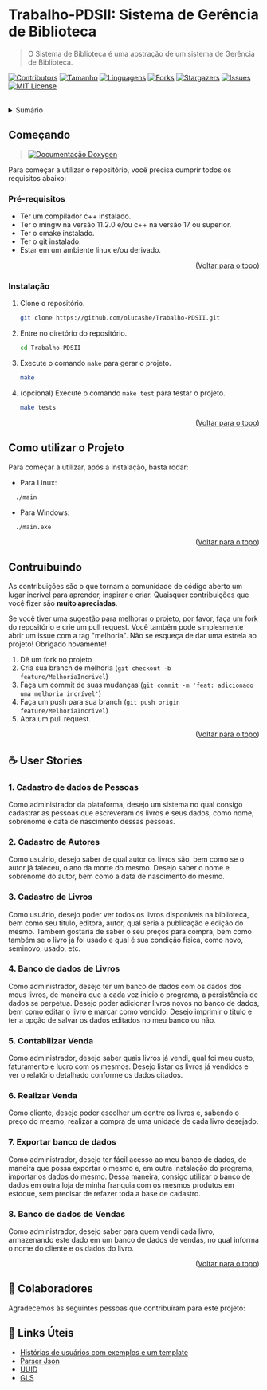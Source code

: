 <div id="top"></div>

# Trabalho-PDSII: Sistema de Gerência de Biblioteca 

> O Sistema de Biblioteca é uma abstração de um sistema de Gerência de Biblioteca.

[![Contributors][contributors-shield]][contributors-url]
[![Tamanho][tamanho-shield]][tamanho-url]
[![Linguagens][linguagens-shield]][linguagens-url]
[![Forks][forks-shield]][forks-url]
[![Stargazers][stars-shield]][stars-url]
[![Issues][issues-shield]][issues-url]
[![MIT License][license-shield]][license-url]

<br/>

<!-- TABLE OF CONTENTS -->
<details>
  <summary>Sumário</summary>
  <ol>
    <li>
      <a href="">O Projeto</a>
    </li>
    <li>
      <a href="#começando-">Começando 🚀</a>
      <ul>
        <li><a href="#pré-requisitos">Pré-requisitos</a></li>
        <li><a href="#instalação">Instalação</a></li>
      </ul>
    </li>
    <li><a href="#">Como utilizar o Projeto</a></li>
    <li><a href="#contruibuindo">Contruibuindo</a></li>
    <li><a href="#-user-stories">☕ User Stories</a></li>
    <li><a href="#-colaboradores">🤝 Colaboradores</a></li>
    <li><a href="#-links-úteis">🔗 Links Úteis</a></li>
  </ol>
</details>


## Começando 

> [![Documentação Doxygen][documentacao-shield]][documentacao-url]

Para começar a utilizar o repositório, você precisa cumprir todos os requisitos abaixo:

### Pré-requisitos

* Ter um compilador c++ instalado.
* Ter o mingw na versão 11.2.0 e/ou c++ na versão 17 ou superior.
* Ter o cmake instalado.
* Ter o git instalado.
* Estar em um ambiente linux e/ou derivado.

<p align="right">(<a href="#top">Voltar para o topo</a>)</p>

### Instalação

1. Clone o repositório.
   ```sh
   git clone https://github.com/olucashe/Trabalho-PDSII.git
   ```
2. Entre no diretório do repositório.
    ```sh
    cd Trabalho-PDSII
    ```
3. Execute o comando `make` para gerar o projeto.
    ```sh
    make
    ```

4. (opcional) Execute o comando `make test` para testar o projeto.
    ```sh
    make tests
    ```
<p align="right">(<a href="#top">Voltar para o topo</a>)</p>

## Como utilizar o Projeto

Para começar a utilizar, após a instalação, basta rodar:

- Para Linux:

```sh
  ./main
```
- Para Windows:

```sh
  ./main.exe
```

<p align="right">(<a href="#top">Voltar para o topo</a>)</p>

## Contruibuindo

As contribuições são o que tornam a comunidade de código aberto um lugar incrível para aprender, inspirar e criar. Quaisquer contribuições que você fizer são **muito apreciadas**.

Se você tiver uma sugestão para melhorar o projeto, por favor, faça um fork do repositório e crie um pull request. Você também pode simplesmente abrir um issue com a tag "melhoria".
Não se esqueça de dar uma estrela ao projeto! Obrigado novamente!

1. Dê um fork no projeto
2. Cria sua branch de melhoria (`git checkout -b feature/MelhoriaIncrivel`)
3. Faça um commit de suas mudanças (`git commit -m 'feat: adicionado uma melhoria incrível'`)
4. Faça um push para sua branch (`git push origin feature/MelhoriaIncrivel`)
5. Abra um pull request.

<p align="right">(<a href="#top">Voltar para o topo</a>)</p>

## ☕ User Stories
    
### 1. Cadastro de dados de Pessoas

Como administrador da plataforma, desejo um sistema no qual consigo cadastrar as pessoas que escreveram os livros e seus dados, como nome, sobrenome e data de nascimento dessas pessoas.

### 2. Cadastro de Autores

Como usuário, desejo saber de qual autor os livros são, bem como se o autor já faleceu, o ano da morte do mesmo. Desejo saber o nome e sobrenome do autor, bem como a data de nascimento do mesmo.

### 3. Cadastro de Livros

Como usuário, desejo poder ver todos os livros disponíveis na biblioteca, bem como seu titulo, editora, autor, qual seria a publicação e edição do mesmo. Também gostaria de saber o seu preços para compra, bem como também se o livro já foi usado e qual é sua condição fisica, como novo, seminovo, usado, etc.

### 4. Banco de dados de Livros

Como administrador, desejo ter um banco de dados com os dados dos meus livros, de maneira que a cada vez inicio o programa, a persistência de dados se perpetua. Desejo poder adicionar livros novos no banco de dados, bem como editar o livro e marcar como vendido. Desejo imprimir o titulo e ter a opção de salvar os dados editados no meu banco ou não.

### 5. Contabilizar Venda

Como administrador, desejo saber quais livros já vendi, qual foi meu custo, faturamento e lucro com os mesmos. Desejo listar os livros já vendidos e ver o relatório detalhado conforme os dados citados.

### 6. Realizar Venda

Como cliente, desejo poder escolher um dentre os livros e, sabendo o preço do mesmo, realizar a compra de uma unidade de cada livro desejado.

### 7. Exportar banco de dados

Como administrador, desejo ter fácil acesso ao meu banco de dados, de maneira que possa exportar o mesmo e, em outra instalação do programa, importar os dados do mesmo. Dessa maneira, consigo utilizar o banco de dados em outra loja de minha franquia com os mesmos produtos em estoque, sem precisar de refazer toda a base de cadastro.

### 8. Banco de dados de Vendas

Como administrador, desejo saber para quem vendi cada livro, armazenando este dado em um banco de dados de vendas, no qual informa o nome do cliente e os dados do livro.

<p align="right">(<a href="#top">Voltar para o topo</a>)</p>

## 🤝 Colaboradores

Agradecemos às seguintes pessoas que contribuíram para este projeto:


## 🔗 Links Úteis

- [Histórias de usuários com exemplos e um template](https://www.atlassian.com/br/agile/project-management/user-stories)
- [Parser Json](https://github.com/eteran/cpp-json)
- [UUID](https://github.com/mariusbancila/stduuid)
- [GLS](https://github.com/microsoft/GSL)

[documentacao-shield]: https://img.shields.io/badge/Documentação%20Doxygen-clique%20aqui-blue
[documentacao-url]: https://google.com.br
[linguagens-shield]: https://img.shields.io/github/languages/count/olucashe/Trabalho-PDSII?style=for-the-badge
[linguagens-url]: https://github.com/olucashe/Trabalho-PDSII/
[tamanho-shield]: https://img.shields.io/github/repo-size/olucashe/Trabalho-PDSII?style=for-the-badge
[tamanho-url]: https://github.com/olucashe/Trabalho-PDSII/
[contributors-shield]: https://img.shields.io/github/contributors/olucashe/Trabalho-PDSII.svg?style=for-the-badge
[contributors-url]: https://github.com/olucashe/Trabalho-PDSII/graphs/contributors
[forks-shield]: https://img.shields.io/github/forks/olucashe/Trabalho-PDSII.svg?style=for-the-badge
[forks-url]: https://github.com/olucashe/Trabalho-PDSII/network/members
[stars-shield]: https://img.shields.io/github/stars/olucashe/Trabalho-PDSII.svg?style=for-the-badge
[stars-url]: https://github.com/olucashe/Trabalho-PDSII/stargazers
[issues-shield]: https://img.shields.io/github/issues/olucashe/Trabalho-PDSII.svg?style=for-the-badge
[issues-url]: https://github.com/olucashe/Trabalho-PDSII/issues
[license-shield]: https://img.shields.io/github/license/olucashe/Trabalho-PDSII.svg?style=for-the-badge
[license-url]: https://github.com/olucashe/Trabalho-PDSII/blob/master/LICENSE.txt

